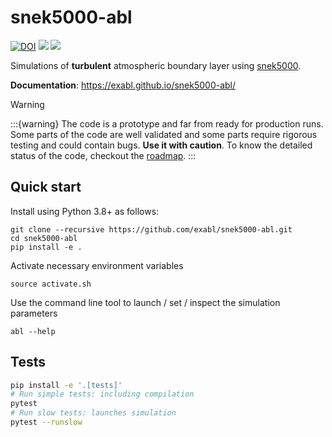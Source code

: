 # snek5000-abl

[![DOI](https://zenodo.org/badge/DOI/10.5281/zenodo.13208690.svg)](https://doi.org/10.5281/zenodo.13208690)
[![](https://github.com/exabl/snek5000-abl/workflows/Tests/badge.svg)](https://github.com/exabl/snek5000-abl/actions?workflow=Tests)
[![](https://github.com/exabl/snek5000-abl/workflows/Docs/badge.svg)](https://github.com/exabl/snek5000-abl/actions?workflow=Docs)

<!-- badges -->

Simulations of **turbulent** atmospheric boundary layer using
[snek5000](https://snek5000.readthedocs.io).

**Documentation**: <https://exabl.github.io/snek5000-abl/>

> [!WARNING]
:::{warning}
The code is a prototype and far from ready for production runs. Some parts of
the code are well validated and some parts require rigorous testing and could
contain bugs. **Use it with caution**. To know the detailed status of the code, checkout the
[roadmap](https://exabl.github.io/snek5000-abl/roadmap.html).
:::

## Quick start

Install using Python 3.8+ as follows:

    git clone --recursive https://github.com/exabl/snek5000-abl.git
    cd snek5000-abl
    pip install -e .

Activate necessary environment variables

    source activate.sh

Use the command line tool to launch / set / inspect the simulation parameters

    abl --help

## Tests
```sh
pip install -e '.[tests]'
# Run simple tests: including compilation
pytest
# Run slow tests: launches simulation
pytest --runslow
```
